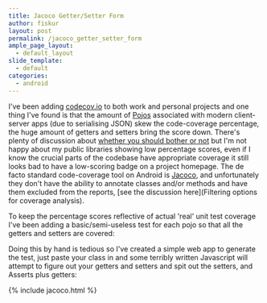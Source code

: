 ```yaml
---
title: Jacoco Getter/Setter Form
author: fiskur
layout: post
permalink: /jacoco_getter_setter_form
ample_page_layout:
  - default_layout
slide_template:
  - default
categories:
  - android
---
```

I've been adding [codecov.io](https://codecov.io) to both work and personal projects and one thing I've found is that the amount of [Pojos](https://en.wikipedia.org/wiki/Plain_Old_Java_Object) associated with modern client-server apps (due to serialising JSON) skew the code-coverage percentage, the huge amount of getters and setters bring the score down. There's plenty of discussion about [whether you should bother or not](http://stackoverflow.com/questions/6197370/should-unit-tests-be-written-for-getter-and-setters) but I'm not happy about my public libraries showing low percentage scores, even if I know the crucial parts of the codebase have appropriate coverage it still looks bad to have a low-scoring badge on a project homepage. The de facto standard code-coverage tool on Android is [Jacoco](https://github.com/jacoco/jacoco), and unfortunately they don't have the ability to annotate classes and/or methods and have them excluded from the reports, [see the discussion here](Filtering options for coverage analysis).

To keep the percentage scores reflective of actual 'real' unit test coverage I've been adding a basic/semi-useless test for each pojo so that all the getters and setters are covered:
<script src="https://gist.github.com/fiskurgit/cdfca240d9b387d6a15b.js"></script>

Doing this by hand is tedious so I've created a simple web app to generate the test, just paste your class in and some terribly written Javascript will attempt to figure out your getters and setters and spit out the setters, and Asserts plus getters:

{% include jacoco.html %}
